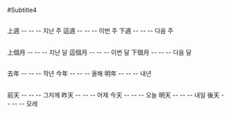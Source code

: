#Subtitle4

##

上週 -- -- -- 지난 주
這週 -- -- -- 이번 주
下週 -- -- -- 다음 주

##

上個月 -- -- -- 지난 달
這個月 -- -- -- 이번 달
下個月 -- -- -- 다음 달

##

去年 -- -- -- 작년
今年 -- -- -- 올해
明年 -- -- -- 내년

##

前天 -- -- -- 그저께
昨天 -- -- -- 어제
今天 -- -- -- 오늘
明天 -- -- -- 내일
後天 -- -- -- 모레
